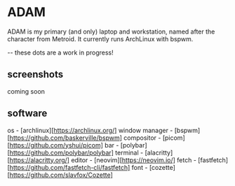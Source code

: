 # ADAM

ADAM is my primary (and only) laptop and workstation, named after the character from Metroid. It currently runs ArchLinux with bspwm.

-- these dots are a work in progress!

## screenshots

coming soon

## software

os - [archlinux][https://archlinux.org/]
window manager - [bspwm][https://github.com/baskerville/bspwm]
compositor - [picom][https://github.com/yshui/picom]
bar - [polybar][https://github.com/polybar/polybar]
terminal - [alacritty][https://alacritty.org/]
editor - [neovim][https://neovim.io/]
fetch - [fastfetch][https://github.com/fastfetch-cli/fastfetch]
font - [cozette][https://github.com/slavfox/Cozette]
